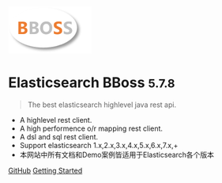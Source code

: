 ![logo](images/logo.png)

# Elasticsearch BBoss <small>5.7.8</small>

> The best elasticsearch highlevel java rest api.

- A highlevel rest client.
- A high performence o/r mapping rest client.
- A dsl and sql rest client.
- Support elasticsearch 1.x,2.x,3.x,4.x,5.x,6.x,7.x,+
- 本网站中所有文档和Demo案例皆适用于Elasticsearch各个版本

[GitHub](https://github.com/bbossgroups/bboss-elasticsearch)
[Getting Started](#搜索引擎的-orm-库-elasticsearch-bboss)

